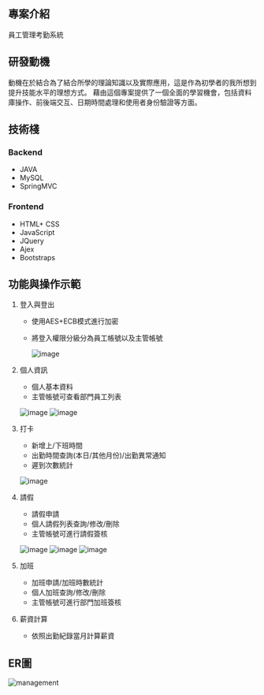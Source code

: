 ## 專案介紹
員工管理考勤系統

## 研發動機
動機在於結合為了結合所學的理論知識以及實際應用，這是作為初學者的我所想到提升技能水平的理想方式。
藉由這個專案提供了一個全面的學習機會，包括資料庫操作、前後端交互、日期時間處理和使用者身份驗證等方面。

## 技術棧
### Backend
* JAVA
* MySQL
* SpringMVC


### Frontend
* HTML+ CSS
* JavaScript
* JQuery
* Ajex
* Bootstraps


## 功能與操作示範
1. 登入與登出
   - 使用AES+ECB模式進行加密
   - 將登入權限分級分為員工帳號以及主管帳號
    
     ![image](https://github.com/YTsung01/ManagementSystem/assets/132649559/2f1901c3-9d41-4ae4-83bc-f6d1e53cd788)

     
2. 個人資訊
   - 個人基本資料
   - 主管帳號可查看部門員工列表
    
    ![image](https://github.com/YTsung01/ManagementSystem/assets/132649559/45e7285d-02b8-40a5-bb1e-d9c5066fd736)
    ![image](https://github.com/YTsung01/ManagementSystem/assets/132649559/97367d6c-12a2-48cf-b5a1-abeb680478f0)


3. 打卡
   - 新增上/下班時間
   - 出勤時間查詢(本日/其他月份)/出勤異常通知
   - 遲到次數統計
    
    ![image](https://github.com/YTsung01/ManagementSystem/assets/132649559/b56119a3-4065-4be7-ac11-96f55513fce0)


4. 請假
   - 請假申請
   - 個人請假列表查詢/修改/刪除
   - 主管帳號可進行請假簽核
    
    ![image](https://github.com/YTsung01/ManagementSystem/assets/132649559/347b31fb-bab0-4ccd-b3ce-3b41fda1fb78)
    ![image](https://github.com/YTsung01/ManagementSystem/assets/132649559/f873b9b3-28f6-4997-92af-6afc7a40be2d)
    ![image](https://github.com/YTsung01/ManagementSystem/assets/132649559/b252a41a-018e-4bb9-8724-130e5898c8c9)



5. 加班
   - 加班申請/加班時數統計
   - 個人加班查詢/修改/刪除
   - 主管帳號可進行部門加班簽核

6. 薪資計算
   - 依照出勤紀錄當月計算薪資


## ER圖
![management](https://github.com/YTsung01/ManagementSystem/assets/85811176/68d08acf-714a-4aa9-9300-3f595d36086e)



